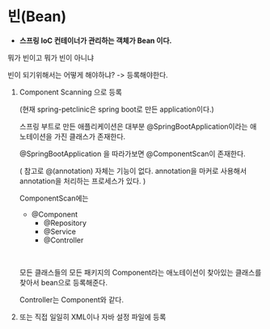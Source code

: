 # 빈(Bean)

- **스프링 IoC 컨테이너가 관리하는 객체가 Bean 이다.**

 뭐가 빈이고 뭐가 빈이 아니냐

빈이 되기위해서는 어떻게 해야하냐? -> 등록해야한다.

1. Component Scanning 으로 등록 

   (현재 spring-petclinic은 spring boot로 만든 application이다.)

   스프링 부트로 만든 애플리케이션은 대부분 @SpringBootApplication이라는 애노테이션을 가진 클래스가 존재한다. 

   @SpringBootApplication 을 따라가보면 @ComponentScan이 존재한다.

   ( 참고로 @(annotation) 자체는 기능이 없다. annotation을 마커로 사용해서 annotation을 처리하는 프로세스가 있다. )

   ComponentScan에는 

   - @Component
     - @Repository
     - @Service
     - @Controller

   ​	

   모든 클래스들의 모든 패키지의 Component라는 애노테이션이 찾아있는 클래스를 찾아서 bean으로 등록해준다.

   Controller는 Component와 같다.

2. 또는 직접 일일히 XML이나 자바 설정 파일에 등록



























